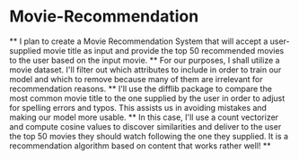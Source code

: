 # Movie-Recommendation
**
I plan to create a Movie Recommendation System that will accept a user-supplied movie title as input and provide the top 50 recommended movies to the user based on the input movie.
**
For our purposes, I shall utilize a movie dataset. I'll filter out which attributes to include in order to train our model and which to remove because many of them are irrelevant for recommendation reasons.
**
I'll use the difflib package to compare the most common movie title to the one supplied by the user in order to adjust for spelling errors and typos. This assists us in avoiding mistakes and making our model more usable.
**
In this case, I'll use a count vectorizer and compute cosine values to discover similarities and deliver to the user the top 50 movies they should watch following the one they supplied. It is a recommendation algorithm based on content that works rather well!
**
